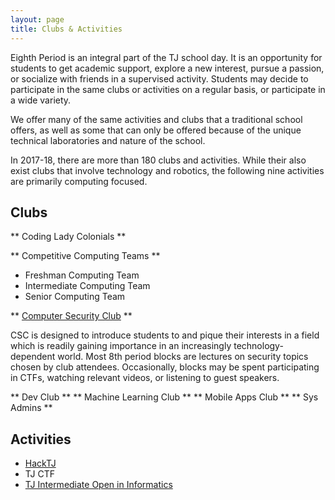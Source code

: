 ```yaml
---
layout: page
title: Clubs & Activities
---
```


Eighth Period is an integral part of the TJ school day.  It is an opportunity for students to get academic support,  explore a new interest, pursue a passion, or socialize with friends in a supervised activity. Students may decide to participate in the same clubs or activities on a regular basis, or participate in a wide variety.<br>

We offer many of the same activities and clubs that a traditional school offers, as well as some that can only be offered because of the unique technical laboratories and nature of the school.<br>

In 2017-18, there are more than 180 clubs and activities.  While their also exist clubs that involve technology and robotics, the following nine activities are primarily computing focused.  

## Clubs

** Coding Lady Colonials **<br>

** Competitive Computing Teams **
* Freshman Computing Team
* Intermediate Computing Team
* Senior Computing Team<br>

** [Computer Security Club](https://activities.tjhsst.edu/csc/) **  
<p class="message">
CSC is designed to introduce students to and pique their interests in a field which is readily gaining importance in an increasingly   technology-dependent world. Most 8th period blocks are lectures on security topics chosen by club attendees. Occasionally, blocks may  be spent participating in CTFs, watching relevant videos, or listening to guest speakers. 
</p>

** Dev Club **
** Machine Learning Club **
** Mobile Apps Club **
** Sys Admins **

## Activities

* [HackTJ](http://www.hacktj.org)
* TJ CTF
* [TJ Intermediate Open in Informatics](https://activities.tjhsst.edu/tjioi/)
